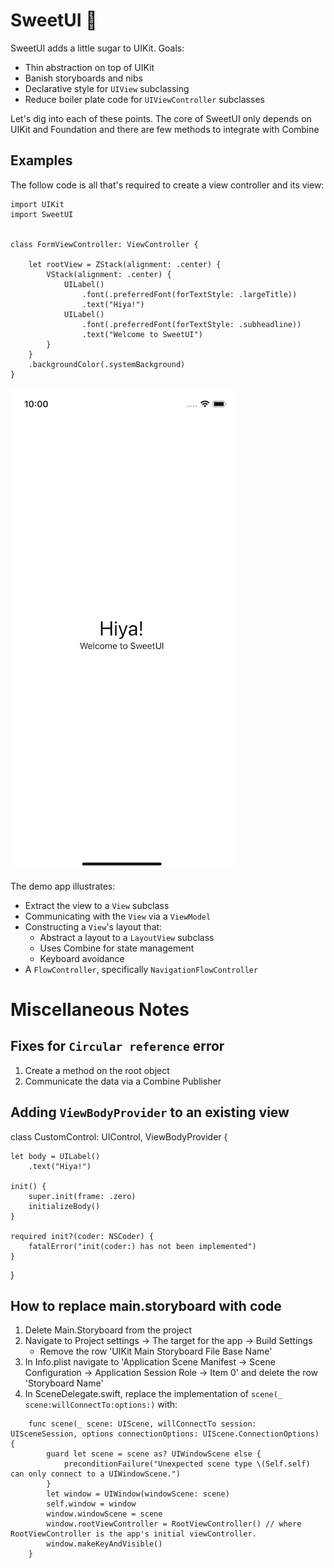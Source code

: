 # SweetUI 🍬

SweetUI adds a little sugar to UIKit. Goals:

- Thin abstraction on top of UIKit
- Banish storyboards and nibs
- Declarative style for `UIView` subclassing 
- Reduce boiler plate code for `UIViewController` subclasses
 
Let's dig into each of these points. The core of SweetUI only depends on UIKit and Foundation and there are few methods to integrate with Combine


## Examples

The follow code is all that's required to create a view controller and its view:

```
import UIKit
import SweetUI


class FormViewController: ViewController {

    let rootView = ZStack(alignment: .center) {
        VStack(alignment: .center) {
            UILabel()
                .font(.preferredFont(forTextStyle: .largeTitle))
                .text("Hiya!")
            UILabel()
                .font(.preferredFont(forTextStyle: .subheadline))
                .text("Welcome to SweetUI")
        }
    }
    .backgroundColor(.systemBackground)
}
``` 

<img src="Images/example.jpg" width="356" height="772" alt="FormViewController screenshot">

The demo app illustrates:
- Extract the view to a `View` subclass
- Communicating with the `View` via a `ViewModel` 
- Constructing a `View`'s layout that:
    - Abstract a layout to a `LayoutView` subclass
    - Uses Combine for state management
    - Keyboard avoidance
- A `FlowController`, specifically `NavigationFlowController`  



# Miscellaneous Notes

## Fixes for `Circular reference` error

1. Create a method on the root object
2. Communicate the data via a Combine Publisher


## Adding `ViewBodyProvider` to an existing view

class CustomControl: UIControl, ViewBodyProvider {

    let body = UILabel()
        .text("Hiya!")

    init() {
        super.init(frame: .zero)
        initializeBody()
    }

    required init?(coder: NSCoder) {
        fatalError("init(coder:) has not been implemented")
    }
}


## How to replace main.storyboard with code

1. Delete Main.Storyboard from the project
2. Navigate to Project settings -> The target for the app -> Build Settings
    - Remove the row 'UIKit Main Storyboard File Base Name'
3. In Info.plist navigate to 'Application Scene Manifest -> Scene Configuration -> Application Session Role -> Item 0' and delete the row 'Storyboard Name'
4. In SceneDelegate.swift, replace the implementation of `scene(_ scene:willConnectTo:options:)` with:
```
    func scene(_ scene: UIScene, willConnectTo session: UISceneSession, options connectionOptions: UIScene.ConnectionOptions) {
        guard let scene = scene as? UIWindowScene else {
            preconditionFailure("Unexpected scene type \(Self.self) can only connect to a UIWindowScene.")
        }
        let window = UIWindow(windowScene: scene)
        self.window = window
        window.windowScene = scene
        window.rootViewController = RootViewController() // where RootViewController is the app's initial viewController.
        window.makeKeyAndVisible()
    }
```     
